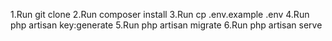 1.Run git clone 
2.Run composer install
3.Run cp .env.example .env
4.Run php artisan key:generate
5.Run php artisan migrate
6.Run php artisan serve